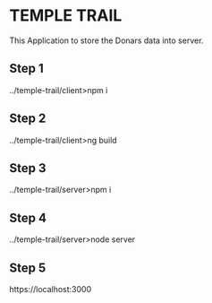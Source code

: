 # TEMPLE TRAIL

This Application to store the Donars data into server.

## Step 1
../temple-trail/client>npm i

## Step 2
../temple-trail/client>ng build

## Step 3
../temple-trail/server>npm i

## Step 4
../temple-trail/server>node server

## Step 5
https://localhost:3000
